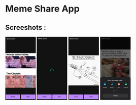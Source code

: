 # Meme Share App

## Screeshots :

<img src="screenshots/meme1.jpg" height="200px">
<img src="screenshots/meme2.jpg" height="200px">
<img src="screenshots/meme3.jpg" height="200px">
<img src="screenshots/meme4.jpg" height="200px">
